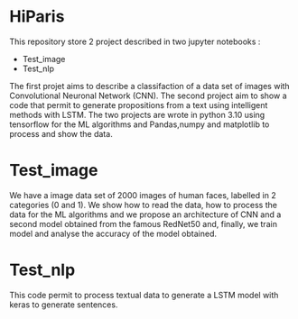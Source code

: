 # HiParis

This repository store 2 project described in two jupyter notebooks :

- Test_image
- Test_nlp

The first projet aims to describe a classifaction of a data set of images with Convolutional Neuronal Network (CNN). The second project aim to show a code that permit to generate propositions from a text using intelligent methods with LSTM. The two projects are wrote in python 3.10 using tensorflow for the ML algorithms and Pandas,numpy and matplotlib to process and show the data.


# Test_image
We have a image data set of 2000 images of human faces, labelled in 2 categories (0 and 1). We show how to read the data, how to process the data for the ML algorithms and we propose an architecture of CNN and a second model obtained from the famous RedNet50 and, finally, we train model and analyse the accuracy of the model obtained.


# Test_nlp
This code permit to process textual data to generate a LSTM model with keras to generate sentences.
